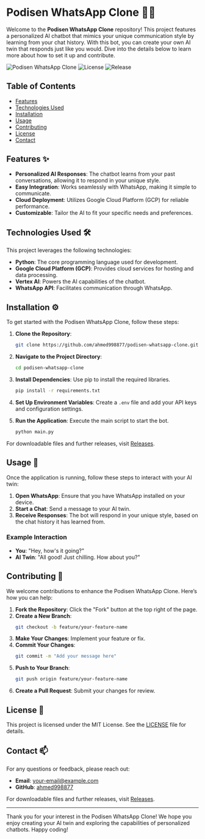 # Podisen WhatsApp Clone 🤖💬

Welcome to the **Podisen WhatsApp Clone** repository! This project features a personalized AI chatbot that mimics your unique communication style by learning from your chat history. With this bot, you can create your own AI twin that responds just like you would. Dive into the details below to learn more about how to set it up and contribute.

![Podisen WhatsApp Clone](https://img.shields.io/badge/version-1.0.0-blue.svg) ![License](https://img.shields.io/badge/license-MIT-green.svg) ![Release](https://img.shields.io/badge/releases-latest-orange.svg)

## Table of Contents

- [Features](#features)
- [Technologies Used](#technologies-used)
- [Installation](#installation)
- [Usage](#usage)
- [Contributing](#contributing)
- [License](#license)
- [Contact](#contact)

## Features ✨

- **Personalized AI Responses**: The chatbot learns from your past conversations, allowing it to respond in your unique style.
- **Easy Integration**: Works seamlessly with WhatsApp, making it simple to communicate.
- **Cloud Deployment**: Utilizes Google Cloud Platform (GCP) for reliable performance.
- **Customizable**: Tailor the AI to fit your specific needs and preferences.

## Technologies Used 🛠️

This project leverages the following technologies:

- **Python**: The core programming language used for development.
- **Google Cloud Platform (GCP)**: Provides cloud services for hosting and data processing.
- **Vertex AI**: Powers the AI capabilities of the chatbot.
- **WhatsApp API**: Facilitates communication through WhatsApp.

## Installation ⚙️

To get started with the Podisen WhatsApp Clone, follow these steps:

1. **Clone the Repository**:
   ```bash
   git clone https://github.com/ahmed998877/podisen-whatsapp-clone.git
   ```

2. **Navigate to the Project Directory**:
   ```bash
   cd podisen-whatsapp-clone
   ```

3. **Install Dependencies**:
   Use pip to install the required libraries.
   ```bash
   pip install -r requirements.txt
   ```

4. **Set Up Environment Variables**:
   Create a `.env` file and add your API keys and configuration settings.

5. **Run the Application**:
   Execute the main script to start the bot.
   ```bash
   python main.py
   ```

For downloadable files and further releases, visit [Releases](https://github.com/ahmed998877/podisen-whatsapp-clone/releases).

## Usage 📱

Once the application is running, follow these steps to interact with your AI twin:

1. **Open WhatsApp**: Ensure that you have WhatsApp installed on your device.
2. **Start a Chat**: Send a message to your AI twin.
3. **Receive Responses**: The bot will respond in your unique style, based on the chat history it has learned from.

### Example Interaction

- **You**: "Hey, how's it going?"
- **AI Twin**: "All good! Just chilling. How about you?"

## Contributing 🤝

We welcome contributions to enhance the Podisen WhatsApp Clone. Here’s how you can help:

1. **Fork the Repository**: Click the "Fork" button at the top right of the page.
2. **Create a New Branch**:
   ```bash
   git checkout -b feature/your-feature-name
   ```
3. **Make Your Changes**: Implement your feature or fix.
4. **Commit Your Changes**:
   ```bash
   git commit -m "Add your message here"
   ```
5. **Push to Your Branch**:
   ```bash
   git push origin feature/your-feature-name
   ```
6. **Create a Pull Request**: Submit your changes for review.

## License 📄

This project is licensed under the MIT License. See the [LICENSE](LICENSE) file for details.

## Contact 📫

For any questions or feedback, please reach out:

- **Email**: your-email@example.com
- **GitHub**: [ahmed998877](https://github.com/ahmed998877)

For downloadable files and further releases, visit [Releases](https://github.com/ahmed998877/podisen-whatsapp-clone/releases).

---

Thank you for your interest in the Podisen WhatsApp Clone! We hope you enjoy creating your AI twin and exploring the capabilities of personalized chatbots. Happy coding!